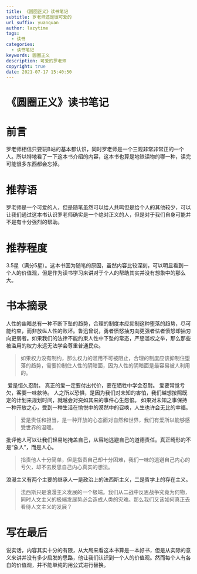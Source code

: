 ```yaml
---
title: 《圆圈正义》读书笔记
subtitle: 罗老师还是很可爱的
url_suffix: yuanquan 
author: lazytime
tags:
  - 读书
categories:
  - 读书笔记
keywords: 圆圈正义
description: 可爱的罗老师
copyright: true
date: 2021-07-17 15:40:50
---
```


# 《圆圈正义》读书笔记

# 前言

​	罗老师相信只要玩B站的基本都认识，同时罗老师是一个三观非常非常正的一个人。所以特地看了一下这本书介绍的内容，这本书也算是地铁读物的哪一种，读完可能很多东西都会忘掉。

# 推荐语

​	罗老师是一个可爱的人，但是随笔虽然可以给人共鸣但是给个人的其他较少，可以让我们通过这本书认识罗老师确实是一个绝对正义的人，但是对于我们自身可能并不是有十分强烈的帮助。

# 推荐程度

​	3.5星（满分5星）。这本书因为随笔的原因，虽然内容比较深刻，可以明显看到一个人的价值观，但是作为读书学习来讲对于个人的帮助其实并没有想象中的那么大。

<!-- more -->

# 书本摘录

​	人性的幽暗总有一种不断下坠的趋势，合理的制度本应抑制这种堕落的趋势，尽可能约束，而非放纵人性的败坏。鲁迅曾说，勇者愤怒抽刃向更强者怯者愤怒却抽刃向更弱者。如果我们的法律不能约束人性中下坠的常态，严惩滥权之举，那么那些被滥用的权力永远无法学会尊重普通民众。

> 如果权力没有制约，那么权力的滥用不可被阻止，合理的制度应该抑制住堕落的趋势，需要抑制住人性的阴暗面，因为人性的阴暗面是最容易被人利用的。

​	爱是恒久忍耐。 真正的爱一定要付出代价，要在牺牲中学会忍耐。 爱要常觉亏欠，客要一味款待。 人之所以恐惧，是因为我们对未知的害怕，我们越想按照既定的计划来规划时间，就越会对突如其来的事件心生怨恨。 如果对未知之事保持一种开放之心，受到一种生活在愉悦中的漠然中的召唤，人生也许会无比的幸福。

> 爱是责任和担当，是一种开放的心态面对自然和世界，我们有爱所以能够感受世界的温暖。

​	批评他人可以让我们轻易地掩盖自己，从容地逃避自己的道德责任。真正畸形的不是“象人”，而是人心。

> 指责他人十分简单，但是指责自己却十分困难，我们一味的逃避自己内心的亏欠，却不去反思自己内心真实的想法。

​	浪漫主义有两个主要的继承人一是政治上的法西斯主义，二是哲学上的存在主义。

> 法西斯只是浪漫主义发展的一个极端。我们从二战中反思战争究竟为何物，同时人文主义的极端发展势必会造成人类的灾难。那么我们又该如何真正去看待人文主义的发展？

# 写在最后

​	说实话，内容其实十分的有限，从大局来看这本书算是一本好书，但是从实际的意义来讲并没有多少启发的思路，他让我们认识到一个人的价值观。然而每个人有各自的价值观，并不能单纯的用公式进行替换。
